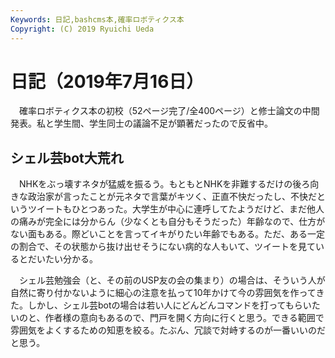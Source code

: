```yaml
---
Keywords: 日記,bashcms本,確率ロボティクス本
Copyright: (C) 2019 Ryuichi Ueda
---
```


# 日記（2019年7月16日）

　確率ロボティクス本の初校（52ページ完了/全400ページ）と修士論文の中間発表。私と学生間、学生同士の議論不足が顕著だったので反省中。

## シェル芸bot大荒れ

　NHKをぶっ壊すネタが猛威を振るう。もともとNHKを非難するだけの後ろ向きな政治家が言ったことが元ネタで言葉がキツく、正直不快だったし、不快だというツイートもひとつあった。大学生が中心に連呼してたようだけど、まだ他人の痛みが完全には分からん（少なくとも自分もそうだった）年齢なので、仕方がない面もある。際どいことを言ってイキがりたい年齢でもある。ただ、ある一定の割合で、その状態から抜け出せそうにない病的な人もいて、ツイートを見ているとだいたい分かる。


　シェル芸勉強会（と、その前のUSP友の会の集まり）の場合は、そういう人が自然に寄り付かないように細心の注意を払って10年かけて今の雰囲気を作ってきた。しかし、シェル芸botの場合は若い人にどんどんコマンドを打ってもらいたいのと、作者様の意向もあるので、門戸を開く方向に行くと思う。できる範囲で雰囲気をよくするための知恵を絞る。たぶん、冗談で対峙するのが一番いいのだと思う。

